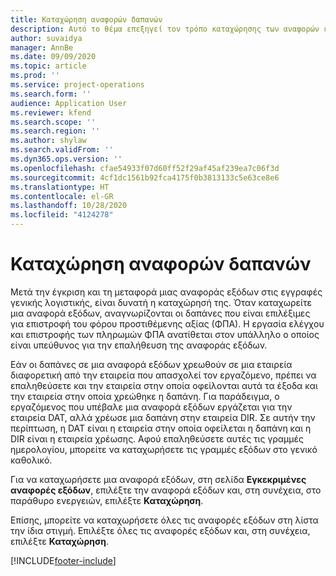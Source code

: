```yaml
---
title: Καταχώρηση αναφορών δαπανών
description: Αυτό το θέμα επεξηγεί τον τρόπο καταχώρησης των αναφορών εξόδων.
author: suvaidya
manager: AnnBe
ms.date: 09/09/2020
ms.topic: article
ms.prod: ''
ms.service: project-operations
ms.search.form: ''
audience: Application User
ms.reviewer: kfend
ms.search.scope: ''
ms.search.region: ''
ms.author: shylaw
ms.search.validFrom: ''
ms.dyn365.ops.version: ''
ms.openlocfilehash: cfae54933f07d60ff52f29af45af239ea7c06f3d
ms.sourcegitcommit: 4cf1dc1561b92fca4175f0b3813133c5e63ce8e6
ms.translationtype: HT
ms.contentlocale: el-GR
ms.lasthandoff: 10/28/2020
ms.locfileid: "4124278"
---
```

# <a name="post-expense-reports"></a>Καταχώρηση αναφορών δαπανών

Μετά την έγκριση και τη μεταφορά μιας αναφοράς εξόδων στις εγγραφές γενικής λογιστικής, είναι δυνατή η καταχώρησή της. Όταν καταχωρείτε μια αναφορά εξόδων, αναγνωρίζονται οι δαπάνες που είναι επιλέξιμες για επιστροφή του φόρου προστιθέμενης αξίας (ΦΠΑ). Η εργασία ελέγχου και επιστροφής των πληρωμών ΦΠΑ ανατίθεται στον υπάλληλο ο οποίος είναι υπεύθυνος για την επαλήθευση της αναφοράς εξόδων.

Εάν οι δαπάνες σε μια αναφορά εξόδων χρεωθούν σε μια εταιρεία διαφορετική από την εταιρεία που απασχολεί τον εργαζόμενο, πρέπει να επαληθεύσετε και την εταιρεία στην οποία οφείλονται αυτά τα έξοδα και την εταιρεία στην οποία χρεώθηκε η δαπάνη. Για παράδειγμα, ο εργαζόμενος που υπέβαλε μια αναφορά εξόδων εργάζεται για την εταιρεία DAT, αλλά χρέωσε μια δαπάνη στην εταιρεία DIR. Σε αυτήν την περίπτωση, η DAT είναι η εταιρεία στην οποία οφείλεται η δαπάνη και η DIR είναι η εταιρεία χρέωσης. Αφού επαληθεύσετε αυτές τις γραμμές ημερολογίου, μπορείτε να καταχωρήσετε τις γραμμές εξόδων στο γενικό καθολικό.

Για να καταχωρήσετε μια αναφορά εξόδων, στη σελίδα **Εγκεκριμένες αναφορές εξόδων**, επιλέξτε την αναφορά εξόδων και, στη συνέχεια, στο παράθυρο ενεργειών, επιλέξτε **Καταχώρηση**.

Επίσης, μπορείτε να καταχωρήσετε όλες τις αναφορές εξόδων στη λίστα την ίδια στιγμή. Επιλέξτε όλες τις αναφορές εξόδων και, στη συνέχεια, επιλέξτε **Καταχώρηση**.


[!INCLUDE[footer-include](../includes/footer-banner.md)]